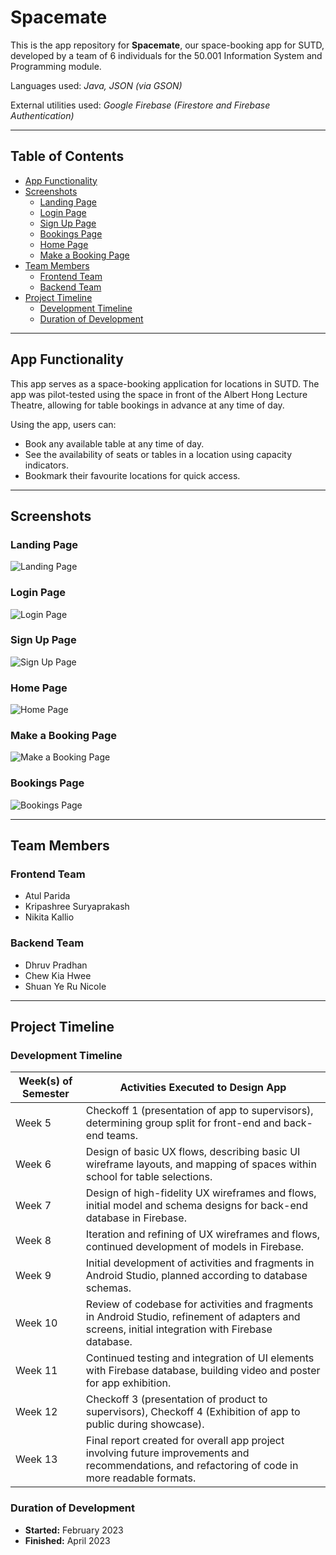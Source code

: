 # Spacemate

This is the app repository for **Spacemate**, our space-booking app for SUTD, developed by a team of 6 individuals for the 50.001 Information System and Programming module.

Languages used: *Java, JSON (via GSON)*

External utilities used: *Google Firebase (Firestore and Firebase Authentication)*

---

## Table of Contents
- [App Functionality](#app-functionality)
- [Screenshots](#screenshots)
  - [Landing Page](#landing-page)
  - [Login Page](#login-page)
  - [Sign Up Page](#sign-up-page)
  - [Bookings Page](#bookings-page)
  - [Home Page](#home-page)
  - [Make a Booking Page](#make-a-booking-page)
- [Team Members](#team-members)
  - [Frontend Team](#frontend-team)
  - [Backend Team](#backend-team)
- [Project Timeline](#project-timeline)
  - [Development Timeline](#development-timeline)
  - [Duration of Development](#duration-of-development)

---

## App Functionality

This app serves as a space-booking application for locations in SUTD. The app was pilot-tested using the space in front of the Albert Hong Lecture Theatre, allowing for table bookings in advance at any time of day.

Using the app, users can:
- Book any available table at any time of day.
- See the availability of seats or tables in a location using capacity indicators.
- Bookmark their favourite locations for quick access.

---

## Screenshots

### Landing Page
![Landing Page](https://drive.google.com/drive-viewer/AKGpihZ7ouAepetmo-wjjNtbl-kBCLxVUPHIn8gJNK-X7TMrWGpvRfYYWdgAa1nCjnltfzHwSoaOMjjgm1g5olREHETdicsj0fjDEYU=s1600-rw-v1)

### Login Page
![Login Page](https://drive.google.com/drive-viewer/AKGpihZvMJIm1xujyJ3fhuHd4PPjbtVa2x48k8aPWjCEDnsrF6xUa8CSrxqRYm7X66R37ZnZVSjqV2r7eBqaLMpKO0YGPPTFYatIVDI=s1600-rw-v1)

### Sign Up Page
![Sign Up Page](https://drive.google.com/drive-viewer/AKGpihZIrz6n-r06knm2eZjXkugxmjmasf2q2iboG_G7jNggdwLQ43D9xJO2O9klvxhbKTCttSpglMwcztWmDvam-LUjKT8kqwnkFuY=s1600-rw-v1)

### Home Page
![Home Page](https://drive.google.com/drive-viewer/AKGpihZp5qyqgSeStTVHqxvE_M0bXLAbF5nxpwUsCQdnV9xj32CozGe2vdAnhVnaQ3qbeihFz3Jy-HInk3mxcUywNrMfQzE5qLLvmA=s1600-rw-v1)

### Make a Booking Page
![Make a Booking Page](https://drive.google.com/drive-viewer/AKGpihaYgYZPIyH5Ya_mkAuJ7CMzQejIduauNitYpYmCteMb2sVtN5RgyfP63158MJQcvyuw-87f5yjOmO1WT9WLLS8SMUHlgvgwBZQ=s1600-rw-v1)

### Bookings Page
![Bookings Page](https://drive.google.com/drive-viewer/AKGpihb3OJgpnX6rZPwhlIjaXayDmFzn0TfwRmK3aBvA9ORWxs6h8TDpODMctih3abSjQiKJ0L_4P35dbkIY6dbrMmueQYdtJBOZZ2Y=s1600-rw-v1)

---

## Team Members

### Frontend Team
- Atul Parida
- Kripashree Suryaprakash
- Nikita Kallio

### Backend Team
- Dhruv Pradhan
- Chew Kia Hwee
- Shuan Ye Ru Nicole

---

## Project Timeline

### Development Timeline

| Week(s) of Semester  | Activities Executed to Design App                                |
|----------------------|-------------------------------------------------------------------|
| Week 5              | Checkoff 1 (presentation of app to supervisors), determining group split for front-end and back-end teams. |
| Week 6              | Design of basic UX flows, describing basic UI wireframe layouts, and mapping of spaces within school for table selections. |
| Week 7              | Design of high-fidelity UX wireframes and flows, initial model and schema designs for back-end database in Firebase. |
| Week 8              | Iteration and refining of UX wireframes and flows, continued development of models in Firebase. |
| Week 9              | Initial development of activities and fragments in Android Studio, planned according to database schemas. |
| Week 10             | Review of codebase for activities and fragments in Android Studio, refinement of adapters and screens, initial integration with Firebase database. |
| Week 11             | Continued testing and integration of UI elements with Firebase database, building video and poster for app exhibition. |
| Week 12             | Checkoff 3 (presentation of product to supervisors), Checkoff 4 (Exhibition of app to public during showcase). |
| Week 13             | Final report created for overall app project involving future improvements and recommendations, and refactoring of code in more readable formats. |

### Duration of Development
- **Started:** February 2023
- **Finished:** April 2023

